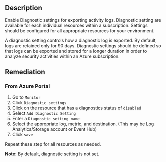 ## Description

Enable Diagnostic settings for exporting activity logs. Diagnostic setting are available for each individual resources within a subscription. Settings should be configured for all appropriate resources for your environment.

A diagnostic setting controls how a diagnostic log is exported. By default, logs are retained only for 90 days. Diagnostic settings should be defined so that logs can be exported and stored for a longer duration in order to analyze security activities within an Azure subscription.

## Remediation

### From Azure Portal

  1. Go to `Monitor`
  2. Click `Diagnostic settings`
  3. Click on the resource that has a diagnostics status of `disabled`
  4. Select `Add Diagnostic Setting`
  5. Enter a `Diagnostic setting name`
  6. Select the appropriate log, metric, and destination. (This may be Log
  Analytics/Storage account or Event Hub)
  7. Click `save`

Repeat these step for all resources as needed.

**Note:** By default, diagnostic setting is not set.

